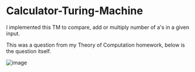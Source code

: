 # Calculator-Turing-Machine
I implemented this TM to compare, add or multiply number of a's in a given input.

This was a question from my Theory of Computation homework, below is the question itself.

![image](https://user-images.githubusercontent.com/94854610/179526300-ccd236da-1db2-40ef-8671-5ac74086eb51.png)
